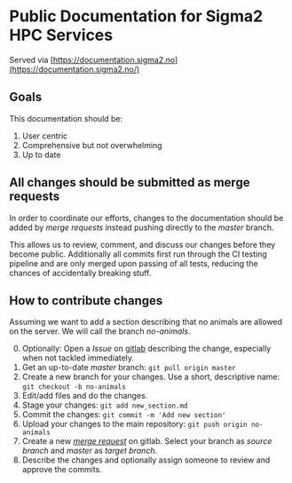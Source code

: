 # Public Documentation for Sigma2 HPC Services

Served via [https://documentation.sigma2.no](https://documentation.sigma2.no/)


## Goals

This documentation should be:

1. User centric
2. Comprehensive but not overwhelming
3. Up to date


## All changes should be submitted as merge requests

In order to coordinate our efforts, changes to the documentation should be
added by _merge requests_ instead pushing directly to the _master_ branch.

This allows us to review, comment, and discuss our changes before they become public.
Additionally all commits first run through the CI testing pipeline
and are only merged upon passing of all tests, reducing the chances of
accidentally breaking stuff.


## How to contribute changes

Assuming we want to add a section describing that no animals are allowed on the server.
We will call the branch _no-animals_.

0. Optionally: Open a _Issue_ on
   [gitlab](https://scm.uninett.no/sigma2/eksterndokumentasjon/issues)
   describing the change, especially when not tackled immediately.
1. Get an up-to-date _master_ branch: `git pull origin master`
2. Create a new branch for your changes. Use a short, descriptive name: `git checkout -b no-animals`
3. Edit/add files and do the changes.
4. Stage your changes: `git add new_section.md`
5. Commit the changes: `git commit -m 'Add new section'`
6. Upload your changes to the main repository: `git push origin no-animals`
7. Create a new _[merge
   request](https://scm.uninett.no/sigma2/eksterndokumentasjon/-/merge_requests)_
   on gitlab. Select your branch as _source branch_ and _master_ as _target
   branch_.
8. Describe the changes and optionally assign someone to review and approve the commits.
